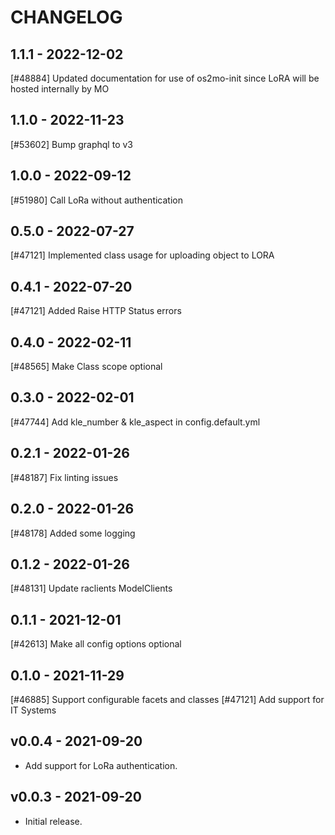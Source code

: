 <!--
SPDX-FileCopyrightText: 2021 Magenta ApS <https://magenta.dk>
SPDX-License-Identifier: MPL-2.0
-->

CHANGELOG
=========

1.1.1 - 2022-12-02
------------------

[#48884] Updated documentation for use of os2mo-init since LoRA will be hosted internally by MO

1.1.0 - 2022-11-23
------------------

[#53602] Bump graphql to v3

1.0.0 - 2022-09-12
------------------

[#51980] Call LoRa without authentication

0.5.0 - 2022-07-27
------------------

[#47121] Implemented class usage for uploading object to LORA

0.4.1 - 2022-07-20
------------------

[#47121] Added Raise HTTP Status errors

0.4.0 - 2022-02-11
------------------

[#48565] Make Class scope optional

0.3.0 - 2022-02-01
------------------

[#47744] Add kle_number & kle_aspect in config.default.yml

0.2.1 - 2022-01-26
------------------

[#48187] Fix linting issues

0.2.0 - 2022-01-26
------------------

[#48178] Added some logging

0.1.2 - 2022-01-26
------------------

[#48131] Update raclients ModelClients

0.1.1 - 2021-12-01
------------------

[#42613] Make all config options optional

0.1.0 - 2021-11-29
------------------

[#46885] Support configurable facets and classes
[#47121] Add support for IT Systems

## v0.0.4 - 2021-09-20
- Add support for LoRa authentication.

## v0.0.3 - 2021-09-20
- Initial release.
